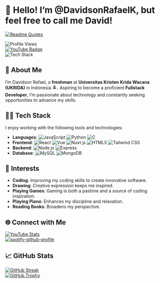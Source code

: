 # 👋 Hello! I’m @DavidsonRafaelK, but feel free to call me David!  
[![Readme Quotes](https://quotes-github-readme.vercel.app/api?type=horizontal&theme=dark)](https://github.com/piyushsuthar/github-readme-quotes)

![Profile Views](https://komarev.com/ghpvc/?username=DavidsonRafaelK&color=blueviolet&style=flat-square)  
[![YouTube Badge](https://img.shields.io/badge/-DavidsonRafael-FF0000?style=flat-square&logo=youtube&logoColor=white&link=https://www.youtube.com/channel/UCVp9qJjYRgO599ZOa424f4Q)](https://www.youtube.com/channel/UCVp9qJjYRgO599ZOa424f4Q)  
![Tech Stack](https://img.shields.io/badge/Tech-Stack-blue)

## 🚀 About Me
I’m Davidson Rafael, a **freshman** at **Universitas Kristen Krida Wacana (UKRIDA)** in Indonesia 🏝️. Aspiring to become a proficient **Fullstack Developer**, I’m passionate about technology and constantly seeking opportunities to advance my skills.

## 👨‍💻 Tech Stack
I enjoy working with the following tools and technologies:

- **Languages**: ![JavaScript](https://img.shields.io/badge/-JavaScript-yellow?style=flat-square&logo=javascript) ![Python](https://img.shields.io/badge/-Python-blue?style=flat-square&logo=python) ![C](https://img.shields.io/badge/-C-00599C?style=flat-square&logo=c)
- **Frontend**: ![React](https://img.shields.io/badge/-React-blue?style=flat-square&logo=react) ![Vue](https://img.shields.io/badge/-Vue.js-41B883?style=flat-square&logo=vue.js) ![Nuxt.js](https://img.shields.io/badge/-Nuxt.js-00C58E?style=flat-square&logo=nuxt.js) ![HTML5](https://img.shields.io/badge/-HTML5-orange?style=flat-square&logo=html5) ![Tailwind CSS](https://img.shields.io/badge/-TailwindCSS-06B6D4?style=flat-square&logo=tailwind-css)
- **Backend**: ![Node.js](https://img.shields.io/badge/-Node.js-green?style=flat-square&logo=node.js) ![Express](https://img.shields.io/badge/-Express-black?style=flat-square&logo=express)
- **Database**: ![MySQL](https://img.shields.io/badge/-MySQL-blue?style=flat-square&logo=mysql) ![MongoDB](https://img.shields.io/badge/-MongoDB-green?style=flat-square&logo=mongodb)

## 🎨 Interests
- **Coding**: Improving my coding skills to create innovative software.
- **Drawing**: Creative expression keeps me inspired.
- **Playing Games**: Gaming is both a pastime and a source of coding inspiration.
- **Playing Piano**: Enhances my discipline and relaxation.
- **Reading Books**: Broadens my perspective.

## 🌐 Connect with Me  
[![YouTube Stats](https://youtube-stats-card.vercel.app/api?channelid=UCVp9qJjYRgO599ZOa424f4Q)](https://www.youtube.com/@Davidson-Rafael)  
[![spotify-github-profile](https://spotify-github-profile.kittinanx.com/api/view?uid=31go4r7p3d4ffbpzejcfugos7hdm&cover_image=true&theme=default&show_offline=false&background_color=121212&interchange=false)](https://github.com/kittinan/spotify-github-profile)

## 📈 GitHub Stats  
[![GitHub Streak](https://streak-stats.demolab.com/?user=DavidsonRafaelK)](https://git.io/streak-stats)  
[![GitHub Trophy](https://github-profile-trophy.vercel.app/?username=DavidsonRafaelK)](https://github.com/DavidsonRafaelK/github-profile-trophy)
